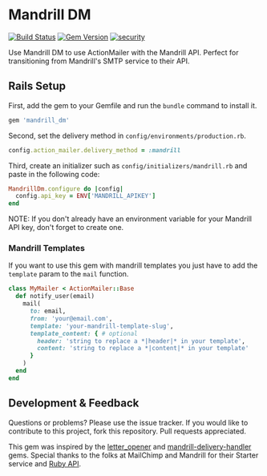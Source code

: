 
# Mandrill DM

[![Build Status](https://travis-ci.org/jlberglund/mandrill_dm.svg?branch=master)](https://travis-ci.org/jlberglund/mandrill_dm)
[![Gem Version](https://badge.fury.io/rb/mandrill_dm.svg)](http://badge.fury.io/rb/mandrill_dm)
[![security](https://hakiri.io/github/jlberglund/mandrill_dm/master.svg)](https://hakiri.io/github/jlberglund/mandrill_dm/master)

Use Mandrill DM to use ActionMailer with the Mandrill API. Perfect for transitioning from Mandrill's SMTP service to their API.

## Rails Setup

First, add the gem to your Gemfile and run the `bundle` command to install it.

```ruby
gem 'mandrill_dm'
```

Second, set the delivery method in `config/environments/production.rb`.

```ruby
config.action_mailer.delivery_method = :mandrill
```

Third, create an initializer such as `config/initializers/mandrill.rb` and paste in the following code:

```ruby
MandrillDm.configure do |config|
  config.api_key = ENV['MANDRILL_APIKEY']
end
```

NOTE: If you don't already have an environment variable for your Mandrill API key, don't forget to create one.

### Mandrill Templates

If you want to use this gem with mandrill templates you just have to add the `template` param to the `mail` function.

```ruby
class MyMailer < ActionMailer::Base
  def notify_user(email)
    mail(
      to: email,
      from: 'your@email.com',
      template: 'your-mandrill-template-slug',
      template_content: { # optional
        header: 'string to replace a *|header|* in your template', 
        content: 'string to replace a *|content|* in your template' 
      }
    )
  end
end
```


## Development & Feedback

Questions or problems? Please use the issue tracker. If you would like to contribute to this project, fork this repository. Pull requests appreciated.

This gem was inspired by the [letter_opener](https://github.com/ryanb/letter_opener/) and [mandrill-delivery-handler](https://github.com/earnold/mandrill-delivery-handler) gems. Special thanks to the folks at MailChimp and Mandrill for their Starter service and [Ruby API](https://bitbucket.org/mailchimp/mandrill-api-ruby).
